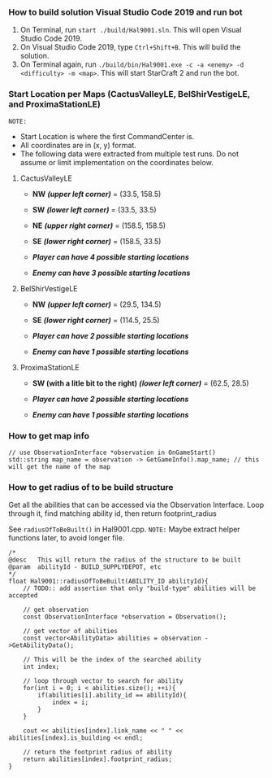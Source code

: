 ### How to build solution Visual Studio Code 2019 and run bot
1. On Terminal, run `start ./build/Hal9001.sln`. This will open Visual Studio Code 2019.
2. On Visual Studio Code 2019, type `Ctrl+Shift+B`. This will build the solution.
3. On Terminal again, run `./build/bin/Hal9001.exe -c -a <enemy> -d <difficulty> -m <map>`. This will start StarCraft 2 and run the bot.


### Start Location per Maps (CactusValleyLE, BelShirVestigeLE, and ProximaStationLE)
`NOTE:` 
- Start Location is where the first CommandCenter is.
- All coordinates are in (x, y) format.
- The following data were extracted from multiple test runs. Do not assume or limit implementation on the coordinates below.

1. CactusValleyLE
    - **NW** ***(upper left corner)*** = (33.5, 158.5)
    - **SW** ***(lower left corner)*** = (33.5, 33.5)
    - **NE** ***(upper right corner)*** = (158.5, 158.5)
    - **SE** ***(lower right corner)*** = (158.5, 33.5)

    - ***Player can have 4 possible starting locations***
    - ***Enemy can have 3 possible starting locations***

2. BelShirVestigeLE
    - **NW** ***(upper left corner)*** = (29.5, 134.5)
    - **SE** ***(lower right corner)*** = (114.5, 25.5)

    - ***Player can have 2 possible starting locations***
    - ***Enemy can have 1 possible starting locations***

3. ProximaStationLE
    - **SW (with a litle bit to the right)** ***(lower left corner)*** = (62.5, 28.5)

    - ***Player can have 2 possible starting locations***
    - ***Enemy can have 1 possible starting locations***

### How to get map info
```
// use ObservationInterface *observation in OnGameStart()
std::string map_name = observation -> GetGameInfo().map_name; // this will get the name of the map
```

### How to get radius of to be build structure
Get all the abilities that can be accessed via the Observation Interface. Loop through it, find matching ability id, then return footprint_radius

See `radiusOfToBeBuilt()` in Hal9001.cpp.
`NOTE:` Maybe extract helper functions later, to avoid longer file.

```
/*
@desc 	This will return the radius of the structure to be built
@param	abilityId - BUILD_SUPPLYDEPOT, etc
*/
float Hal9001::radiusOfToBeBuilt(ABILITY_ID abilityId){
    // TODO:: add assertion that only "build-type" abilities will be accepted
    
    // get observation
    const ObservationInterface *observation = Observation();

    // get vector of abilities
    const vector<AbilityData> abilities = observation ->GetAbilityData();

    // This will be the index of the searched ability
    int index;

    // loop through vector to search for ability
    for(int i = 0; i < abilities.size(); ++i){
        if(abilities[i].ability_id == abilityId){
            index = i;
        }
    }

    cout << abilities[index].link_name << " " << abilities[index].is_building << endl;

    // return the footprint radius of ability
    return abilities[index].footprint_radius;
}
```